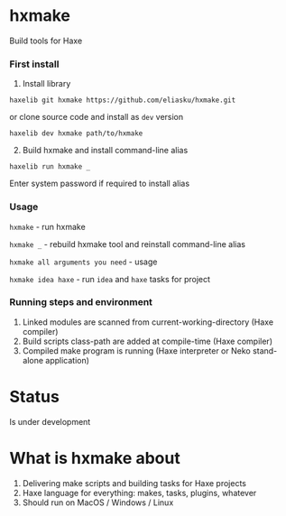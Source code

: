 # hxmake
Build tools for Haxe

### First install
1. Install library

`haxelib git hxmake https://github.com/eliasku/hxmake.git`

or clone source code and install as `dev` version

`haxelib dev hxmake path/to/hxmake`

2. Build hxmake and install command-line alias

`haxelib run hxmake _`

Enter system password if required to install alias

### Usage
`hxmake` - run hxmake

`hxmake _` - rebuild hxmake tool and reinstall command-line alias

`hxmake all arguments you need` - usage

`hxmake idea haxe` - run `idea` and `haxe` tasks for project

### Running steps and environment
1. Linked modules are scanned from current-working-directory (Haxe compiler)
2. Build scripts class-path are added at compile-time (Haxe compiler)
3. Compiled make program is running (Haxe interpreter or Neko stand-alone application)

# Status
Is under development

# What is hxmake about
1. Delivering make scripts and building tasks for Haxe projects
2. Haxe language for everything: makes, tasks, plugins, whatever
3. Should run on MacOS / Windows / Linux
